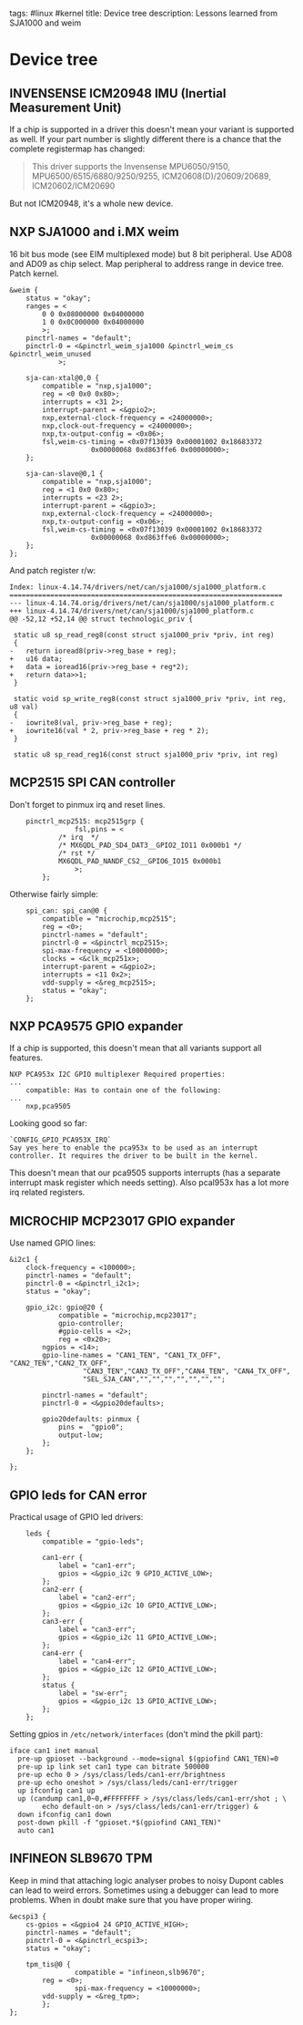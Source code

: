 tags: #linux #kernel
title: Device tree
description: Lessons learned from SJA1000 and weim

Device tree
===========

INVENSENSE ICM20948 IMU (Inertial Measurement Unit)
---------------------------------------------------

If a chip is supported in a driver this doesn't mean your variant is
supported as well. If your part number is slightly different there is a
chance that the complete registermap has changed:

> This driver supports the Invensense MPU6050/9150,
> MPU6500/6515/6880/9250/9255, ICM20608(D)/20609/20689,
> ICM20602/ICM20690

But not ICM20948, it's a whole new device.

NXP SJA1000 and i.MX weim
-------------------------

16 bit bus mode (see EIM multiplexed mode) but 8 bit peripheral. Use
AD08 and AD09 as chip select. Map peripheral to address range in device
tree. Patch kernel.

    &weim {
    	status = "okay";
    	ranges = <
    		0 0 0x08000000 0x04000000
    		1 0 0x0C000000 0x04000000
    		>;
    	pinctrl-names = "default";
    	pinctrl-0 = <&pinctrl_weim_sja1000 &pinctrl_weim_cs &pinctrl_weim_unused
    		    >;

    	sja-can-xtal@0,0 {
    		compatible = "nxp,sja1000";
    		reg = <0 0x0 0x80>;
    		interrupts = <31 2>;
    		interrupt-parent = <&gpio2>;
    		nxp,external-clock-frequency = <24000000>;
    		nxp,clock-out-frequency = <24000000>;
    		nxp,tx-output-config = <0x06>;
    		fsl,weim-cs-timing = <0x07f13039 0x00001002 0x18683372
    					0x00000068 0xd863ffe6 0x00000000>;
    	};

    	sja-can-slave@0,1 {
    		compatible = "nxp,sja1000";
    		reg = <1 0x0 0x80>;
    		interrupts = <23 2>;
    		interrupt-parent = <&gpio3>;
    		nxp,external-clock-frequency = <24000000>;
    		nxp,tx-output-config = <0x06>;
    		fsl,weim-cs-timing = <0x07f13039 0x00001002 0x18683372
    					0x00000068 0xd863ffe6 0x00000000>;
    	};
    };

And patch register r/w:

    Index: linux-4.14.74/drivers/net/can/sja1000/sja1000_platform.c
    ===================================================================
    --- linux-4.14.74.orig/drivers/net/can/sja1000/sja1000_platform.c
    +++ linux-4.14.74/drivers/net/can/sja1000/sja1000_platform.c
    @@ -52,12 +52,14 @@ struct technologic_priv {

     static u8 sp_read_reg8(const struct sja1000_priv *priv, int reg)
     {
    -	return ioread8(priv->reg_base + reg);
    +	u16 data;
    +	data = ioread16(priv->reg_base + reg*2);
    +	return data>>1;
     }

     static void sp_write_reg8(const struct sja1000_priv *priv, int reg, u8 val)
     {
    -	iowrite8(val, priv->reg_base + reg);
    +	iowrite16(val * 2, priv->reg_base + reg * 2);
     }

     static u8 sp_read_reg16(const struct sja1000_priv *priv, int reg)

MCP2515 SPI CAN controller
--------------------------

Don't forget to pinmux irq and reset lines.

    	pinctrl_mcp2515: mcp2515grp {
                    fsl,pins = <
    			/* irq  */
    			/* MX6QDL_PAD_SD4_DAT3__GPIO2_IO11 0x000b1 */
    			/* rst */
    			MX6QDL_PAD_NANDF_CS2__GPIO6_IO15 0x000b1
                    >;
            };

Otherwise fairly simple:

    	spi_can: spi_can@0 {
    		compatible = "microchip,mcp2515";
    		reg = <0>;
    		pinctrl-names = "default";
    		pinctrl-0 = <&pinctrl_mcp2515>;
    		spi-max-frequency = <10000000>;
    		clocks = <&clk_mcp251x>;
    		interrupt-parent = <&gpio2>;
    		interrupts = <11 0x2>;
    		vdd-supply = <&reg_mcp2515>;
    		status = "okay";
    	};

NXP PCA9575 GPIO expander
-------------------------

If a chip is supported, this doesn't mean that all variants support all
features.

    NXP PCA953x I2C GPIO multiplexer Required properties:
    ...
        compatible: Has to contain one of the following:
    ...
        nxp,pca9505

Looking good so far:

    `CONFIG_GPIO_PCA953X_IRQ`
    Say yes here to enable the pca953x to be used as an interrupt
    controller. It requires the driver to be built in the kernel.

This doesn't mean that our pca9505 supports interrupts (has a separate
interrupt mask register which needs setting). Also pcal953x has a lot
more irq related registers.

MICROCHIP MCP23017 GPIO expander
--------------------------------

Use named GPIO lines:

    &i2c1 {
    	clock-frequency = <100000>;
    	pinctrl-names = "default";
    	pinctrl-0 = <&pinctrl_i2c1>;
    	status = "okay";

    	gpio_i2c: gpio@20 {
            	compatible = "microchip,mcp23017";
            	gpio-controller;
            	#gpio-cells = <2>;
            	reg = <0x20>;
    		ngpios = <14>;
    		gpio-line-names = "CAN1_TEN", "CAN1_TX_OFF", "CAN2_TEN","CAN2_TX_OFF",
    				  "CAN3_TEN","CAN3_TX_OFF","CAN4_TEN", "CAN4_TX_OFF",
    				  "SEL_SJA_CAN","","","","","","","";

    		pinctrl-names = "default";
    		pinctrl-0 = <&gpio20defaults>;

    		gpio20defaults: pinmux {
    			pins =	"gpio0";
    			output-low;
    		};
    	};

    };

GPIO leds for CAN error
-----------------------

Practical usage of GPIO led drivers:

    	leds {
    		compatible = "gpio-leds";

    		can1-err {
    			label = "can1-err";
    			gpios = <&gpio_i2c 9 GPIO_ACTIVE_LOW>;
    		};
    		can2-err {
    			label = "can2-err";
    			gpios = <&gpio_i2c 10 GPIO_ACTIVE_LOW>;
    		};
    		can3-err {
    			label = "can3-err";
    			gpios = <&gpio_i2c 11 GPIO_ACTIVE_LOW>;
    		};
    		can4-err {
    			label = "can4-err";
    			gpios = <&gpio_i2c 12 GPIO_ACTIVE_LOW>;
    		};
    		status {
    			label = "sw-err";
    			gpios = <&gpio_i2c 13 GPIO_ACTIVE_LOW>;
    		};
    	};

Setting gpios in `/etc/network/interfaces` (don't mind the pkill part):

    iface can1 inet manual
      pre-up gpioset --background --mode=signal $(gpiofind CAN1_TEN)=0
      pre-up ip link set can1 type can bitrate 500000
      pre-up echo 0 > /sys/class/leds/can1-err/brightness
      pre-up echo oneshot > /sys/class/leds/can1-err/trigger
      up ifconfig can1 up
      up (candump can1,0~0,#FFFFFFFF > /sys/class/leds/can1-err/shot ; \
            echo default-on > /sys/class/leds/can1-err/trigger) &
      down ifconfig can1 down
      post-down pkill -f "gpioset.*$(gpiofind CAN1_TEN)"
      auto can1

INFINEON SLB9670 TPM
--------------------

Keep in mind that attaching logic analyser probes to noisy Dupont cables
can lead to weird errors. Sometimes using a debugger can lead to more
problems. When in doubt make sure that you have proper wiring.

    &ecspi3 {
    	cs-gpios = <&gpio4 24 GPIO_ACTIVE_HIGH>;
    	pinctrl-names = "default";
    	pinctrl-0 = <&pinctrl_ecspi3>;
    	status = "okay";

    	tpm_tis@0 {
                    compatible = "infineon,slb9670";
    		reg = <0>;
                    spi-max-frequency = <10000000>;
    		vdd-supply = <&reg_tpm>;
            };
    };

  [Device tree]: #device-tree
  [INVENSENSE ICM20948 IMU (Inertial Measurement Unit)]: #invensense-icm20948-imu-inertial-measurement-unit
  [NXP SJA1000 and i.MX weim]: #nxp-sja1000-and-imx-weim
  [MCP2515 SPI CAN controller]: #mcp2515-spi-can-controller
  [NXP PCA9575 GPIO expander]: #nxp-pca9575-gpio-expander
  [MICROCHIP MCP23017 GPIO expander]: #microchip-mcp23017-gpio-expander
  [GPIO leds for CAN error]: #gpio-leds-for-can-error
  [INFINEON SLB9670 TPM]: #infineon-slb9670-tpm
